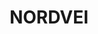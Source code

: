 ---
title: NORDVEI
crosslinks:
- norge
- texas
- LONESTAR
- place
- vexillology
- Sverige
- Slovakia
---